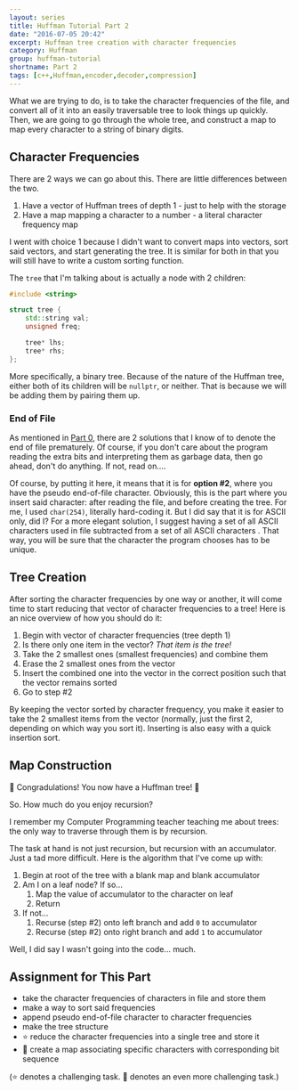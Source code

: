 ```yaml
---
layout: series
title: Huffman Tutorial Part 2
date: "2016-07-05 20:42"
excerpt: Huffman tree creation with character frequencies
category: Huffman
group: huffman-tutorial
shortname: Part 2
tags: [c++,Huffman,encoder,decoder,compression]
---
```


What we are trying to do, is to take the character frequencies of the file, and
convert all of it into an easily traversable tree to look things up quickly.
Then, we are going to go through the whole tree, and construct a map to map
every character to a string of binary digits.


## Character Frequencies

There are 2 ways we can go about this. There are little differences between the
two.

1. Have a vector of Huffman trees of depth 1 - just to help with the storage
2. Have a map mapping a character to a number - a literal character frequency
   map

I went with choice 1 because I didn't want to convert maps into vectors, sort
said vectors, and start generating the tree. It is similar for both in that you
will still have to write a custom sorting function.

The `tree` that I'm talking about is actually a node with 2 children:

~~~ cpp
#include <string>

struct tree {
    std::string val;
    unsigned freq;

    tree* lhs;
    tree* rhs;
};
~~~

More specifically, a binary tree. Because of the nature of the Huffman tree,
either both of its children will be `nullptr`, or neither. That is because we
will be adding them by pairing them up.


### End of File

As mentioned in [Part 0][p0], there are 2 solutions that I know of to denote
the end of file prematurely. Of course, if you don't care about the program
reading the extra bits and interpreting them as garbage data, then go ahead,
don't do anything. If not, read on....

Of course, by putting it here, it means that it is for **option #2**, where you
have the pseudo end-of-file character. Obviously, this is the part where you
insert said character: after reading the file, and before creating the tree. For
me, I used `char(254)`, literally hard-coding it. But I did say that it is for
ASCII only, did I? For a more elegant solution, I suggest having a set of all
ASCII characters used in file subtracted from a set of all ASCII characters .
That way, you will be sure that the character the program chooses has to be
unique.


## Tree Creation

After sorting the character frequencies by one way or another, it will come time
to start reducing that vector of character frequencies to a tree! Here is an nice
overview of how you should do it:

1. Begin with vector of character frequencies (tree depth 1)
2. Is there only one item in the vector? *That item is the tree!*
3. Take the 2 smallest ones (smallest frequencies) and combine them
4. Erase the 2 smallest ones from the vector
5. Insert the combined one into the vector in the correct position such that the
   vector remains sorted
6. Go to step #2

By keeping the vector sorted by character frequency, you make it easier to take
the 2 smallest items from the vector (normally, just the first 2, depending on
which way you sort it). Inserting is also easy with a quick insertion sort.


## Map Construction

:confetti_ball: Congradulations! You now have a Huffman tree! :confetti_ball:

So. How much do you enjoy recursion?

I remember my Computer Programming teacher teaching me about trees: the only
way to traverse through them is by recursion.

The task at hand is not just recursion, but recursion with an accumulator. Just
a tad more difficult. Here is the algorithm that I've come up with:

1. Begin at root of the tree with a blank map and blank accumulator
2. Am I on a leaf node? If so...
    1. Map the value of accumulator to the character on leaf
    2. Return
3. If not...
    1. Recurse (step #2) onto left branch and add `0` to accumulator
    2. Recurse (step #2) onto right branch and add `1` to accumulator

Well, I did say I wasn't going into the code... much.


## Assignment for This Part

- take the character frequencies of characters in file and store them
- make a way to sort said frequencies
- append pseudo end-of-file character to character frequencies
- make the tree structure
- :star: reduce the character frequencies into a single tree and store it
- :star2: create a map associating specific characters with corresponding bit
  sequence

(:star: denotes a challenging task. :star2: denotes an even more challenging
    task.)


[p0]: /huffman/2016/07/05/huffman-tutorial-00.html
